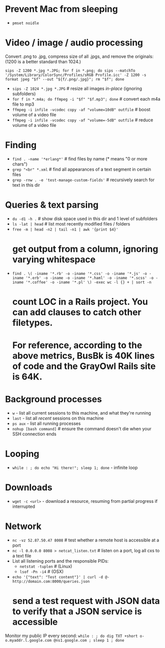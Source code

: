 # Prevent Mac from sleeping

- `pmset noidle`

# Video / image / audio processing

Convert .png to .jpg, compress size of all .jpgs, and remove the originals:
(1200 is a better standard than 1024.)
```
sips -Z 1200 *.jpg *.JPG; for f in *.png; do sips --matchTo '/System/Library/ColorSync/Profiles/sRGB Profile.icc' -Z 1200 -s format jpeg "$f" --out "${f/.png/.jpg}"; rm "$f"; done
```

- `sips -Z 1024 *.jpg *.JPG` # resize all images *in-place* (ignoring subfolders)
- `for f in *.m4a; do ffmpeg -i "$f" "$f.mp3"; done` # convert each m4a file to mp3
- `ffmpeg -i infile -vcodec copy -af "volume=10dB" outfile` # boost volume of a video file
- `ffmpeg -i infile -vcodec copy -af "volume=-5dB" outfile` # reduce volume of a video file

# Finding

- `find . -name '*erlang*'` # find files by name (* means "0 or more chars")
- `grep "<br" *.xml` # find all appearances of a text segment in certain files
- `grep -rnw . -e 'test-manage-custom-fields'` # recursively search for text in this dir

# Queries & text parsing

- `du -d1 -h .` # show disk space used in this dir and 1 level of subfolders
- `ls -lat | head` # list most recently modified files / folders
- `free -m | head -n2 | tail -n1 | awk '{print $4}'`
  # get output from a column, ignoring varying whitespace
- `find . \( -iname '*.rb' -o -iname '*.css' -o -iname '*.js' -o -iname '*.erb' -o -iname -o -iname '*.haml' -o -iname '*.scss' -o -iname '*.coffee' -o -iname '*.pl' \) -exec wc -l {} + | sort -n`
  # count LOC in a Rails project. You can add clauses to catch other filetypes.
  # For reference, according to the above metrics, BusBk is 40K lines of code and the GrayOwl Rails site is 64K.

# Background processes

- `w` - list all current sessions to this machine, and what they're running
- `last` - list all *recent* sessions on this machine
- `ps aux` - list all running processes
- `nohup [bash command]` # ensure the command doesn't die when your SSH connection ends

# Looping

- `while : ; do echo "Hi there!"; sleep 1; done` - infinite loop

# Downloads

- `wget -c <url>` - download a resource, resuming from partial progress if interrupted

# Network

- `nc -vz 52.87.50.47 8008` # test whether a remote host is accessible at a port
- `nc -l 0.0.0.0 8008 > netcat_listen.txt` # listen on a port, log all cxs to a text file
- List all listening ports and the responsible PIDs:
  - `netstat -tuplen` # (Linux)
  - `lsof -Pn -i4` # (OSX)
- `echo '{"text": "Test content"}' | curl -d @- http://domain.com:8000/queries.json`
  # send a test request with JSON data to verify that a JSON service is accessible

Monitor my public IP every second:
`while : ; do dig TXT +short o-o.myaddr.l.google.com @ns1.google.com ; sleep 1 ; done`
